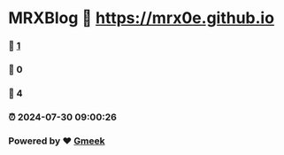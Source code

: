 # MRXBlog :link: https://mrx0e.github.io 
### :page_facing_up: [1](https://mrx0e.github.io/tag.html) 
### :speech_balloon: 0 
### :hibiscus: 4 
### :alarm_clock: 2024-07-30 09:00:26 
### Powered by :heart: [Gmeek](https://github.com/Meekdai/Gmeek)
